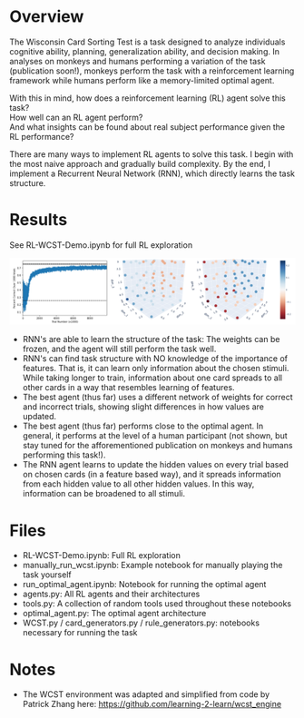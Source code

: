 # Overview

The Wisconsin Card Sorting Test is a task designed to analyze individuals cognitive ability, planning, generalization ability, and decision making. In analyses on monkeys and humans performing a variation of the task (publication soon!), monkeys perform the task with a reinforcement learning framework while humans perform like a memory-limited optimal agent.

With this in mind, how does a reinforcement learning (RL) agent solve this task?\
How well can an RL agent perform?\
And what insights can be found about real subject performance given the RL performance?

There are many ways to implement RL agents to solve this task. I begin with the most naive approach and gradually build complexity. By the end, I implement a Recurrent Neural Network (RNN), which directly learns the task structure.

# Results

See RL-WCST-Demo.ipynb for full RL exploration

![plot](./Figures/rl_summary.png)

- RNN's are able to learn the structure of the task: The weights can be frozen, and the agent will still perform the task well.
- RNN's can find task structure with NO knowledge of the importance of features. That is, it can learn only information about the chosen stimuli. While taking longer to train, information about one card spreads to all other cards in a way that resembles learning of features.
- The best agent (thus far) uses a different network of weights for correct and incorrect trials, showing slight differences in how values are updated.
- The best agent (thus far) performs close to the optimal agent. In general, it performs at the level of a human participant (not shown, but stay tuned for the afforementioned publication on monkeys and humans performing this task!).
- The RNN agent learns to update the hidden values on every trial based on chosen cards (in a feature based way), and it spreads information from each hidden value to all other hidden values. In this way, information can be broadened to all stimuli.

# Files

- RL-WCST-Demo.ipynb: Full RL exploration
- manually_run_wcst.ipynb: Example notebook for manually playing the task yourself
- run_optimal_agent.ipynb: Notebook for running the optimal agent
- agents.py: All RL agents and their architectures
- tools.py: A collection of random tools used throughout these notebooks
- optimal_agent.py: The optimal agent architecture
- WCST.py / card_generators.py / rule_generators.py: notebooks necessary for running the task

# Notes

- The WCST environment was adapted and simplified from code by Patrick Zhang here: https://github.com/learning-2-learn/wcst_engine
